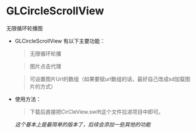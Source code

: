 # GLCircleScrollView
无限循环轮播图
* GLCircleScrollView 有以下主要功能：

   > 无限循环轮播
   
   > 图片点击代理
   
   > 可设置图片Url的数组（如果要赋url数组的话，最好自己改成sd加载图片的方式）

   
* 使用方法：

   > 下载后直接把CirCleView.swift这个文件拉进项目中即可。
   

  *这个基本上是最简单的版本了，后续会添加一些其他的功能*
